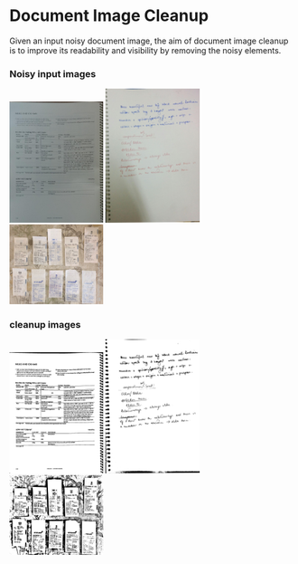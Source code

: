 # Document Image Cleanup
Given an input noisy document image, the aim of document image cleanup is to improve its readability and visibility by removing the noisy elements.

### Noisy input images

<img src="./confidence_based_Sauvola_binarization/test_images/2.jpeg" width="33%"> </img>
<img src="./confidence_based_Sauvola_binarization/test_images/10.jpeg" width="33%"> </img>
<img src="./confidence_based_Sauvola_binarization/test_images/new1.jpg" width="33%"> </img>

### cleanup images

<img src="./confidence_based_Sauvola_binarization/results/2_bin_new.png" width="33%"> </img>
<img src="./confidence_based_Sauvola_binarization/results/10_bin_new.png" width="33%"> </img>
<img src="./confidence_based_Sauvola_binarization/results/new1_bin_new.png" width="33%"> </img>
